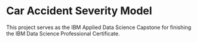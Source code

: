 # Car Accident Severity Model
This project serves as the IBM Applied Data Science Capstone for finishing the IBM Data Science Professional Certificate.
